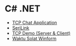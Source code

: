 # C# .NET

- [TCP Chat Application](../../../Chat-App-Project)
- [SeriLink](../../../SeriLink)
- [TCP Demo (Server & Client)](../../../TCP-App)
- [Waktu Solat Winform](../../../WaktuSolatWinforms)
